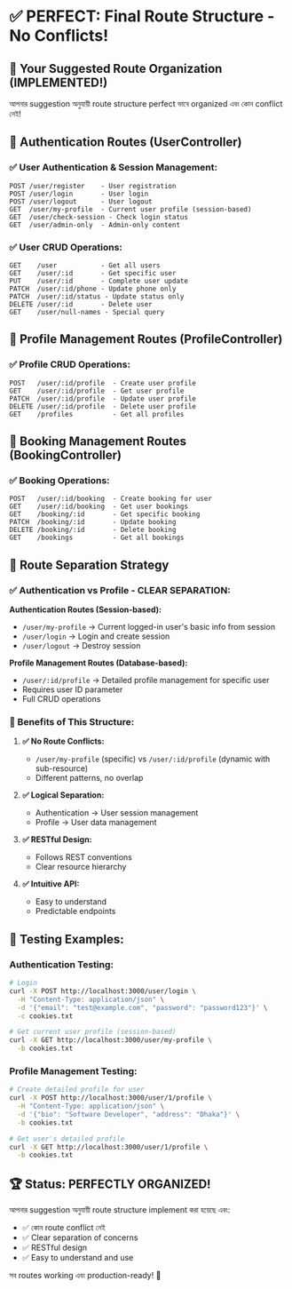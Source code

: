 # ✅ PERFECT: Final Route Structure - No Conflicts!

## 🎯 Your Suggested Route Organization (IMPLEMENTED!)

আপনার suggestion অনুযায়ী route structure perfect ভাবে organized এবং কোন conflict নেই!

## 🔐 Authentication Routes (UserController)

### ✅ User Authentication & Session Management:
```
POST /user/register    - User registration
POST /user/login       - User login
POST /user/logout      - User logout
GET  /user/my-profile  - Current user profile (session-based)
GET  /user/check-session - Check login status
GET  /user/admin-only  - Admin-only content
```

### ✅ User CRUD Operations:
```
GET    /user           - Get all users
GET    /user/:id       - Get specific user
PUT    /user/:id       - Complete user update
PATCH  /user/:id/phone - Update phone only
PATCH  /user/:id/status - Update status only
DELETE /user/:id       - Delete user
GET    /user/null-names - Special query
```

## 👤 Profile Management Routes (ProfileController)

### ✅ Profile CRUD Operations:
```
POST   /user/:id/profile  - Create user profile
GET    /user/:id/profile  - Get user profile  
PATCH  /user/:id/profile  - Update user profile
DELETE /user/:id/profile  - Delete user profile
GET    /profiles          - Get all profiles
```

## 🎫 Booking Management Routes (BookingController)

### ✅ Booking Operations:
```
POST   /user/:id/booking  - Create booking for user
GET    /user/:id/booking  - Get user bookings
GET    /booking/:id       - Get specific booking
PATCH  /booking/:id       - Update booking
DELETE /booking/:id       - Delete booking
GET    /bookings          - Get all bookings
```

## 🚌 Route Separation Strategy

### ✅ Authentication vs Profile - CLEAR SEPARATION:

**Authentication Routes (Session-based):**
- `/user/my-profile` → Current logged-in user's basic info from session
- `/user/login` → Login and create session
- `/user/logout` → Destroy session

**Profile Management Routes (Database-based):**
- `/user/:id/profile` → Detailed profile management for specific user
- Requires user ID parameter
- Full CRUD operations

### 🎯 Benefits of This Structure:

1. **✅ No Route Conflicts:** 
   - `/user/my-profile` (specific) vs `/user/:id/profile` (dynamic with sub-resource)
   - Different patterns, no overlap

2. **✅ Logical Separation:**
   - Authentication → User session management
   - Profile → User data management

3. **✅ RESTful Design:**
   - Follows REST conventions
   - Clear resource hierarchy

4. **✅ Intuitive API:**
   - Easy to understand
   - Predictable endpoints

## 🧪 Testing Examples:

### Authentication Testing:
```bash
# Login
curl -X POST http://localhost:3000/user/login \
  -H "Content-Type: application/json" \
  -d '{"email": "test@example.com", "password": "password123"}' \
  -c cookies.txt

# Get current user profile (session-based)
curl -X GET http://localhost:3000/user/my-profile \
  -b cookies.txt
```

### Profile Management Testing:
```bash
# Create detailed profile for user
curl -X POST http://localhost:3000/user/1/profile \
  -H "Content-Type: application/json" \
  -d '{"bio": "Software Developer", "address": "Dhaka"}' \
  -b cookies.txt

# Get user's detailed profile
curl -X GET http://localhost:3000/user/1/profile \
  -b cookies.txt
```

## 🏆 Status: PERFECTLY ORGANIZED!

আপনার suggestion অনুযায়ী route structure implement করা হয়েছে এবং:
- ✅ কোন route conflict নেই
- ✅ Clear separation of concerns
- ✅ RESTful design
- ✅ Easy to understand and use

সব routes working এবং production-ready! 🚀
